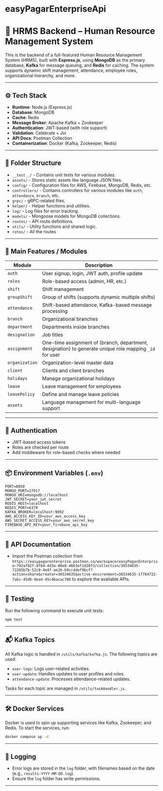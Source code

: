 # easyPagarEnterpriseApi

# 🧠 HRMS Backend – Human Resource Management System

This is the backend of a full-featured Human Resource Management System (HRMS), built with **Express.js**, using **MongoDB** as the primary database, **Kafka** for message queuing, and **Redis** for caching. The system supports dynamic shift management, attendance, employee roles, organizational hierarchy, and more.

---

## ⚙️ Tech Stack

- **Runtime**: Node.js (Express.js)
- **Database**: MongoDB
- **Cache**: Redis
- **Message Broker**: Apache Kafka + Zookeeper
- **Authentication**: JWT-based (with role support)
- **Validation**: Celebrate + Joi
- **API Docs**: Postman Collection
- **Containerization**: Docker (Kafka, Zookeeper, Redis)

---

## 📁 Folder Structure

- `__test__/` - Contains unit tests for various modules.
- `assets/` - Stores static assets like language JSON files.
- `config/` - Configuration files for AWS, Firebase, MongoDB, Redis, etc.
- `controllers/` - Contains controllers for various modules like `auth`, `attendance`, `branch`, etc.
- `grpc/` - gRPC-related files.
- `helper/` - Helper functions and utilities.
- `log/` - Log files for error tracking.
- `models/` - Mongoose models for MongoDB collections.
- `routes/` - API route definitions.
- `utils/` - Utility functions and shared logic.
- `rotes/` - All the routes

---

## 🧪 Main Features / Modules

| Module        | Description                                                                |
|---------------|----------------------------------------------------------------------------|
| `auth`        | User signup, login, JWT auth, profile update                               |
| `roles`       | Role-based access (admin, HR, etc.)                                        |
| `shift`       | Shift management                                                           |
| `groupShift`  | Group of shifts (supports dynamic multiple shifts)                         |
| `attendance`  | Shift-based attendance, Kafka-based message processing                     |
| `branch`      | Organizational branches                                                    |
| `department`  | Departments inside branches                                                |
| `designation` | Job titles                                                                 |
| `assignment`  | One-time assignment of (branch, department, designation) to generate unique role mapping `_id` for user |
| `organization`| Organization-level master data                                             |
| `client`      | Clients and client branches                                                |
| `holidays`    | Manage organizational holidays                                             |
| `leave`       | Leave management for employees                                             |
| `leavePolicy` | Define and manage leave policies                                           |
| `assets`      | Language management for multi-language support                             |

---

## 🔑 Authentication

- JWT-based access tokens
- Roles are checked per route
- Add middleware for role-based checks where needed

---

## 📦 Environment Variables (`.env`)

```env
PORT=8050
MONGO_PORT=27017
MONGO_URI=mongodb://localhost
JWT_SECRET=your_jwt_secret
REDIS_HOST=localhost
REDIS_PORT=6379
KAFKA_BROKER=localhost:9092
AWS_ACCESS_KEY_ID=your_aws_access_key
AWS_SECRET_ACCESS_KEY=your_aws_secret_key
FIREBASE_API_KEY=your_firebase_api_key
```

---

## 📜 API Documentation

- Import the Postman collection from `https://easypagarenterprise.postman.co/workspace/easyPagarEnterprise~792af02f-8f84-4d3a-80e8-4663ef1d28f3/collection/36534635-72285b7b-52c0-4e4f-ae26-b9cc4def9bcf?action=share&creator=36534635&active-environment=36534635-1f764722-7abc-45d6-9ea4-45c46acac706` to explore the available APIs.

---

## 🧪 Testing

Run the following command to execute unit tests:

```bash
npm test
```

---

## 📬 Kafka Topics

All Kafka logic is handled in `/utils/kafka/kafka.js`. The following topics are used:

- `user-logs`: Logs user-related activities.
- `user-update`: Handles updates to user profiles and roles.
- `attendance-update`: Processes attendance-related updates.

Tasks for each topic are managed in `/utils/taskHandler.js`.

---

## 🛠️ Docker Services

Docker is used to spin up supporting services like Kafka, Zookeeper, and Redis. To start the services, run:

```bash
docker compose up -d
```

---

## 📝 Logging

- Error logs are stored in the `log` folder, with filenames based on the date (e.g., `results-YYYY-MM-DD.log`).
- Ensure the `log` folder has write permissions.

---

